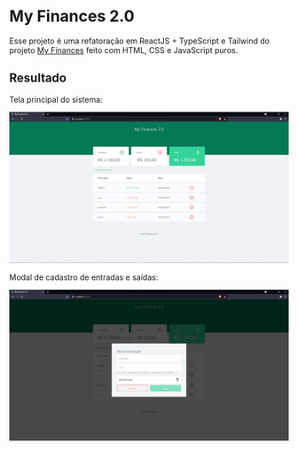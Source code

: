 # My Finances 2.0

Esse projeto é uma refatoração em ReactJS + TypeScript e Tailwind do projeto [My Finances](https://github.com/Glandim/MyFinances) feito com HTML, CSS e JavaScript puros.

## Resultado

Tela principal do sistema:

<img src="./assets/Resultado.png">

Modal de cadastro de entradas e saídas:

<img src="./assets/ResultadoModal.png">
